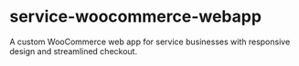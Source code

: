 # service-woocommerce-webapp
A custom WooCommerce web app for service businesses with responsive design and streamlined checkout.
